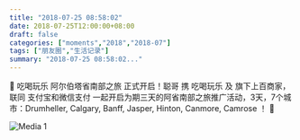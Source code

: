 ```yaml
---
title: "2018-07-25 08:58:02"
date: 2018-07-25T12:00:00+08:00
draft: false
categories: ["moments","2018","2018-07"]
tags: ["朋友圈","生活记录"]
summary: "2018-07-25 08:58:02..."
---
```


💪 吃喝玩乐 阿尔伯塔省南部之旅 正式开启！聪哥 携 吃喝玩乐 及 旗下上百商家，联同 支付宝和微信支付 一起开启为期三天的阿省南部之旅推广活动，3天，7个城市：Drumheller, Calgary, Banff, Jasper, Hinton, Canmore, Camrose ！ 💪

![Media 1](/Moments/photos/2018-07-25/201807250858020.jpg)

